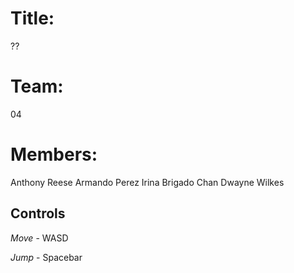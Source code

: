 Title:
======
??

Team:
=====
04

Members:
========
Anthony Reese
Armando Perez
Irina Brigado Chan
Dwayne Wilkes

**Controls**
------------

_Move_ - WASD

_Jump_ - Spacebar